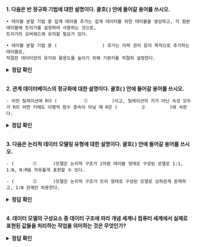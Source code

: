 **1. 다음은 반 정규화 기법에 대한 설명이다. 괄호(     ) 안에 들어갈 용어를 쓰시오.**
```
• 테이블 분할 기법 중 집계 테이블 추가는 집계 데이터를 위한 테이블을 생성하고, 각 원본 테이블에 트리거를 설정하여 사용하는 것으로, 
트리거의 오버헤드에 유의할 필요가 있다.

• 테이블 분할 기법 중 (                 ) 추가는 이력 관리 등의 목적으로 추가하는 테이블로, 
적절한 데이터양의 유지와 활용도를 높이기 위해 기본키를 적절히 설정한다.
```

<details>
<summary><b>정답 확인</b></summary>
<div markdown="1">

진행 테이블

</div>
</details>
</br>

**2. 관계 데이터베이스의 정규화에 대한 설명이다. 괄호(         ) 안에 들어갈 용어를 쓰시오.**
```
- 어떤 릴레이션에 R이 (          ①         )이고, 릴레이션의 키가 아닌 속성 모두가 R의 어떤 키에도 이행적 함수 종속이 아닐 때 R은 (         ②         )에 속한다.
```

<details>
<summary><b>정답 확인</b></summary>
<div markdown="1">

1. 2NF(2차 정규화)

2. 3NF(3차 정규화)

</div>
</details>
</br>

**3. 다음은 논리적 데이터 모델링 유형에 대한 설명이다. 괄호(     ) 안에 들어갈 용어를 쓰시오.**
```
- (       ①      )모델은 논리적 구조가 2차원 테이블 형태로 구성된 모델로 1:1, 1:N, N:M을 자유롭게 표현할 수 있다.

​​- (​       ②      )모델은 논리적 구조가 트리 형태로 구성된 모델로 상하관계 존재하고, 1:N 관계만 허용한다.
```

<details>
<summary><b>정답 확인</b></summary>
<div markdown="1">

1. 관계 데이터

2. 계층 데이터

</div>
</details>
</br>

**4. 데이터 모델의 구성요소 중 데이터 구조에 따라 개념 세계나 컴퓨터 세계에서 실제로 표현된 값들을 처리하는 작업을 의미하는 것은 무엇인가?**

<details>
<summary><b>정답 확인</b></summary>
<div markdown="1">

연산(Operation)

</div>
</details>
</br>